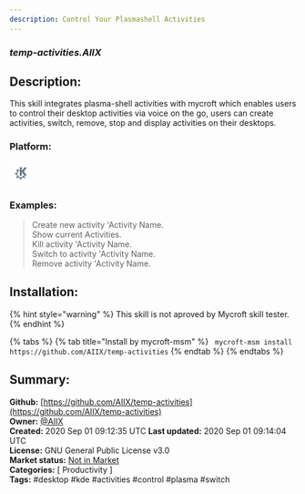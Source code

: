```yaml
---
description: Control Your Plasmashell Activities
---
```


### _temp-activities.AIIX_  
## Description:  
This skill integrates plasma-shell activities with mycroft which enables users to control their desktop activities via voice on the go, users can create activities, switch, remove, stop and display activities on their desktops.  
  
  
### Platform:  
 ![plasmoid](../.gitbook/assets/kde.png)   
### Examples:  
> Create new activity 'Activity Name.  
> Show current Activities.  
> Kill activity 'Activity Name.  
> Switch to activity 'Activity Name.  
> Remove activity 'Activity Name.  
  
## Installation:  
{% hint style="warning" %}
This skill is not aproved by Mycroft skill tester.
{% endhint %}
    
{% tabs %}
{% tab title="Install by mycroft-msm" %}
``` mycroft-msm install https://github.com/AIIX/temp-activities```
{% endtab %}
  {% endtabs %}
    
## Summary:  
**Github:** [https://github.com/AIIX/temp-activities](https://github.com/AIIX/temp-activities)  
**Owner:** [@AIIX](https://github.com/AIIX)  
**Created:** 2020 Sep 01 09:12:35 UTC  **Last updated:** 2020 Sep 01 09:14:04 UTC  
**License:** GNU General Public License v3.0  
**Market status:** [Not in Market](https://market.mycroft.ai/skill/)  
**Categories:** [ Productivity ]   
**Tags:** \#desktop \#kde \#activities \#control \#plasma \#switch   

